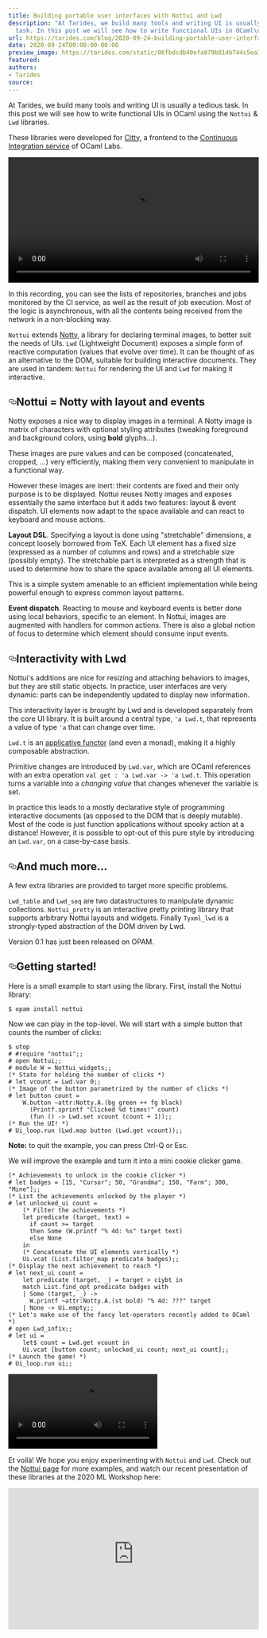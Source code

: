 ```yaml
---
title: Building portable user interfaces with Nottui and Lwd
description: "At Tarides, we build many tools and writing UI is usually a tedious
  task. In this post we will see how to write functional UIs in OCaml\u2026"
url: https://tarides.com/blog/2020-09-24-building-portable-user-interfaces-with-nottui-and-lwd
date: 2020-09-24T00:00:00-00:00
preview_image: https://tarides.com/static/06fbdcdb40efa879b814b744c5ea3fbf/fcfee/nottui-rain.png
featured:
authors:
- Tarides
source:
---
```


<p>At Tarides, we build many tools and writing UI is usually a tedious task. In this post we will see how to write functional UIs in OCaml using the <code>Nottui</code> &amp; <code>Lwd</code> libraries.</p>
<p>These libraries were developed for <a href="https://github.com/ocurrent/citty">Citty</a>, a frontend to the <a href="https://github.com/ocurrent/ocaml-ci">Continuous Integration service</a> of OCaml Labs.</p>
<div>
  <video controls="controls" width="100%">
    <source src="./nottui-citty.mp4" type="video/mp4"></source>
    <source src="./nottui-citty.webm" type="video/webm;codecs=vp9"></source>
  </video>
</div>
<p>In this recording, you can see the lists of repositories, branches and jobs monitored by the CI service, as well as the result of job execution. Most of the logic is asynchronous, with all the contents being received from the network in a non-blocking way.</p>
<p><code>Nottui</code> extends <a href="https://github.com/pqwy/notty">Notty</a>, a library for declaring terminal images, to better suit the needs of UIs. <code>Lwd</code> (Lightweight Document) exposes a simple form of reactive computation (values that evolve over time). It can be thought of as an alternative to the DOM, suitable for building interactive documents.
They are used in tandem: <code>Nottui</code> for rendering the UI and <code>Lwd</code> for making it interactive.</p>
<h2 style="position:relative;"><a href="https://tarides.com/feed.xml#nottui--notty-with-layout-and-events" aria-label="nottui  notty with layout and events permalink" class="anchor before"><svg aria-hidden="true" focusable="false" height="16" version="1.1" viewbox="0 0 16 16" width="16"><path fill-rule="evenodd" d="M4 9h1v1H4c-1.5 0-3-1.69-3-3.5S2.55 3 4 3h4c1.45 0 3 1.69 3 3.5 0 1.41-.91 2.72-2 3.25V8.59c.58-.45 1-1.27 1-2.09C10 5.22 8.98 4 8 4H4c-.98 0-2 1.22-2 2.5S3 9 4 9zm9-3h-1v1h1c1 0 2 1.22 2 2.5S13.98 12 13 12H9c-.98 0-2-1.22-2-2.5 0-.83.42-1.64 1-2.09V6.25c-1.09.53-2 1.84-2 3.25C6 11.31 7.55 13 9 13h4c1.45 0 3-1.69 3-3.5S14.5 6 13 6z"></path></svg></a>Nottui = Notty with layout and events</h2>
<p>Notty exposes a nice way to display images in a terminal. A Notty image is matrix of characters with optional styling attributes (tweaking foreground and background colors, using <strong>bold</strong> glyphs...).</p>
<p>These images are pure values and can be composed (concatenated, cropped, ...) very efficiently, making them very convenient to manipulate in a functional way.</p>
<p>However these images are inert: their contents are fixed and their only purpose is to be displayed. Nottui reuses Notty images and exposes essentially the same interface but it adds two features: layout &amp; event dispatch. UI elements now adapt to the space available and can react to keyboard and mouse actions.</p>
<p><strong>Layout DSL</strong>. Specifying a layout is done using &quot;stretchable&quot; dimensions, a concept loosely borrowed from TeX. Each UI element has a fixed size (expressed as a number of columns and rows) and a stretchable size (possibly empty). The stretchable part is interpreted as a strength that is used to determine how to share the space available among all UI elements.</p>
<p>This is a simple system amenable to an efficient implementation while being powerful enough to express common layout patterns.</p>
<p><strong>Event dispatch</strong>. Reacting to mouse and keyboard events is better done using local behaviors, specific to an element. In Nottui, images are augmented with handlers for common actions. There is also a global notion of focus to determine which element should consume input events.</p>
<h2 style="position:relative;"><a href="https://tarides.com/feed.xml#interactivity-with-lwd" aria-label="interactivity with lwd permalink" class="anchor before"><svg aria-hidden="true" focusable="false" height="16" version="1.1" viewbox="0 0 16 16" width="16"><path fill-rule="evenodd" d="M4 9h1v1H4c-1.5 0-3-1.69-3-3.5S2.55 3 4 3h4c1.45 0 3 1.69 3 3.5 0 1.41-.91 2.72-2 3.25V8.59c.58-.45 1-1.27 1-2.09C10 5.22 8.98 4 8 4H4c-.98 0-2 1.22-2 2.5S3 9 4 9zm9-3h-1v1h1c1 0 2 1.22 2 2.5S13.98 12 13 12H9c-.98 0-2-1.22-2-2.5 0-.83.42-1.64 1-2.09V6.25c-1.09.53-2 1.84-2 3.25C6 11.31 7.55 13 9 13h4c1.45 0 3-1.69 3-3.5S14.5 6 13 6z"></path></svg></a>Interactivity with Lwd</h2>
<p>Nottui's additions are nice for resizing and attaching behaviors to images, but they are still static objects. In practice, user interfaces are very dynamic: parts can be independently updated to display new information.</p>
<p>This interactivity layer is brought by Lwd and is developed separately from the core UI library. It is built around a central type, <code>'a Lwd.t</code>, that represents a value of type <code>'a</code> that can change over time.</p>
<p><code>Lwd.t</code> is an <a href="https://en.wikipedia.org/wiki/Applicative_functor">applicative functor</a> (and even a monad), making it a highly composable abstraction.</p>
<p>Primitive changes are introduced by <code>Lwd.var</code>, which are OCaml references with an extra operation <code>val get : 'a Lwd.var -&gt; 'a Lwd.t</code>. This operation turns a variable into a <em>changing value</em> that changes whenever the variable is set.</p>
<p>In practice this leads to a mostly declarative style of programming interactive documents (as opposed to the DOM that is deeply mutable). Most of the code is just function applications without spooky action at a distance! However, it is possible to opt-out of this pure style by introducing an <code>Lwd.var</code>, on a case-by-case basis.</p>
<h2 style="position:relative;"><a href="https://tarides.com/feed.xml#and-much-more" aria-label="and much more permalink" class="anchor before"><svg aria-hidden="true" focusable="false" height="16" version="1.1" viewbox="0 0 16 16" width="16"><path fill-rule="evenodd" d="M4 9h1v1H4c-1.5 0-3-1.69-3-3.5S2.55 3 4 3h4c1.45 0 3 1.69 3 3.5 0 1.41-.91 2.72-2 3.25V8.59c.58-.45 1-1.27 1-2.09C10 5.22 8.98 4 8 4H4c-.98 0-2 1.22-2 2.5S3 9 4 9zm9-3h-1v1h1c1 0 2 1.22 2 2.5S13.98 12 13 12H9c-.98 0-2-1.22-2-2.5 0-.83.42-1.64 1-2.09V6.25c-1.09.53-2 1.84-2 3.25C6 11.31 7.55 13 9 13h4c1.45 0 3-1.69 3-3.5S14.5 6 13 6z"></path></svg></a>And much more...</h2>
<p>A few extra libraries are provided to target more specific problems.</p>
<p><code>Lwd_table</code> and <code>Lwd_seq</code> are two datastructures to manipulate dynamic collections. <code>Nottui_pretty</code> is an interactive pretty printing library that supports arbitrary Nottui layouts and widgets. Finally <code>Tyxml_lwd</code> is a strongly-typed abstraction of the DOM driven by Lwd.</p>
<p>Version 0.1 has just been released on OPAM.</p>
<h2 style="position:relative;"><a href="https://tarides.com/feed.xml#getting-started" aria-label="getting started permalink" class="anchor before"><svg aria-hidden="true" focusable="false" height="16" version="1.1" viewbox="0 0 16 16" width="16"><path fill-rule="evenodd" d="M4 9h1v1H4c-1.5 0-3-1.69-3-3.5S2.55 3 4 3h4c1.45 0 3 1.69 3 3.5 0 1.41-.91 2.72-2 3.25V8.59c.58-.45 1-1.27 1-2.09C10 5.22 8.98 4 8 4H4c-.98 0-2 1.22-2 2.5S3 9 4 9zm9-3h-1v1h1c1 0 2 1.22 2 2.5S13.98 12 13 12H9c-.98 0-2-1.22-2-2.5 0-.83.42-1.64 1-2.09V6.25c-1.09.53-2 1.84-2 3.25C6 11.31 7.55 13 9 13h4c1.45 0 3-1.69 3-3.5S14.5 6 13 6z"></path></svg></a>Getting started!</h2>
<p>Here is a small example to start using the library. First, install the Nottui library:</p>
<div class="gatsby-highlight" data-language="sh"><pre class="language-sh"><code class="language-sh">$ opam <span class="token function">install</span> nottui</code></pre></div>
<p>Now we can play in the top-level. We will start with a simple button that counts the number of clicks:</p>
<div class="gatsby-highlight" data-language="ocaml"><pre class="language-ocaml"><code class="language-ocaml"><span class="token operator">$</span> utop
<span class="token punctuation">#</span> <span class="token directive property">#require</span> <span class="token string">&quot;nottui&quot;</span><span class="token punctuation">;;</span>
<span class="token punctuation">#</span> <span class="token keyword">open</span> Nottui<span class="token punctuation">;;</span>
<span class="token punctuation">#</span> <span class="token keyword">module</span> W <span class="token operator">=</span> Nottui_widgets<span class="token punctuation">;;</span>
<span class="token comment">(* State for holding the number of clicks *)</span>
<span class="token punctuation">#</span> <span class="token keyword">let</span> vcount <span class="token operator">=</span> Lwd<span class="token punctuation">.</span>var <span class="token number">0</span><span class="token punctuation">;;</span>
<span class="token comment">(* Image of the button parametrized by the number of clicks *)</span>
<span class="token punctuation">#</span> <span class="token keyword">let</span> button count <span class="token operator">=</span>
    W<span class="token punctuation">.</span>button <span class="token label property">~attr</span><span class="token punctuation">:</span>Notty<span class="token punctuation">.</span>A<span class="token punctuation">.</span><span class="token punctuation">(</span>bg green <span class="token operator">++</span> fg black<span class="token punctuation">)</span>
      <span class="token punctuation">(</span>Printf<span class="token punctuation">.</span>sprintf <span class="token string">&quot;Clicked %d times!&quot;</span> count<span class="token punctuation">)</span>
      <span class="token punctuation">(</span><span class="token keyword">fun</span> <span class="token punctuation">(</span><span class="token punctuation">)</span> <span class="token operator">-&gt;</span> Lwd<span class="token punctuation">.</span>set vcount <span class="token punctuation">(</span>count <span class="token operator">+</span> <span class="token number">1</span><span class="token punctuation">)</span><span class="token punctuation">)</span><span class="token punctuation">;;</span>
<span class="token comment">(* Run the UI! *)</span>
<span class="token punctuation">#</span> Ui_loop<span class="token punctuation">.</span>run <span class="token punctuation">(</span>Lwd<span class="token punctuation">.</span>map button <span class="token punctuation">(</span>Lwd<span class="token punctuation">.</span>get vcount<span class="token punctuation">)</span><span class="token punctuation">)</span><span class="token punctuation">;;</span></code></pre></div>
<p><strong>Note:</strong> to quit the example, you can press Ctrl-Q or Esc.</p>
<p>We will improve the example and turn it into a mini cookie clicker game.</p>
<div class="gatsby-highlight" data-language="ocaml"><pre class="language-ocaml"><code class="language-ocaml"><span class="token comment">(* Achievements to unlock in the cookie clicker *)</span>
<span class="token punctuation">#</span> <span class="token keyword">let</span> badges <span class="token operator">=</span> <span class="token punctuation">[</span><span class="token number">15</span><span class="token punctuation">,</span> <span class="token string">&quot;Cursor&quot;</span><span class="token punctuation">;</span> <span class="token number">50</span><span class="token punctuation">,</span> <span class="token string">&quot;Grandma&quot;</span><span class="token punctuation">;</span> <span class="token number">150</span><span class="token punctuation">,</span> <span class="token string">&quot;Farm&quot;</span><span class="token punctuation">;</span> <span class="token number">300</span><span class="token punctuation">,</span> <span class="token string">&quot;Mine&quot;</span><span class="token punctuation">]</span><span class="token punctuation">;;</span>
<span class="token comment">(* List the achievements unlocked by the player *)</span>
<span class="token punctuation">#</span> <span class="token keyword">let</span> unlocked_ui count <span class="token operator">=</span>
    <span class="token comment">(* Filter the achievements *)</span>
    <span class="token keyword">let</span> predicate <span class="token punctuation">(</span>target<span class="token punctuation">,</span> text<span class="token punctuation">)</span> <span class="token operator">=</span>
      <span class="token keyword">if</span> count <span class="token operator">&gt;=</span> target
      <span class="token keyword">then</span> Some <span class="token punctuation">(</span>W<span class="token punctuation">.</span>printf <span class="token string">&quot;% 4d: %s&quot;</span> target text<span class="token punctuation">)</span>
      <span class="token keyword">else</span> None
    <span class="token keyword">in</span>
    <span class="token comment">(* Concatenate the UI elements vertically *)</span>
    Ui<span class="token punctuation">.</span>vcat <span class="token punctuation">(</span>List<span class="token punctuation">.</span>filter_map predicate badges<span class="token punctuation">)</span><span class="token punctuation">;;</span>
<span class="token comment">(* Display the next achievement to reach *)</span>
<span class="token punctuation">#</span> <span class="token keyword">let</span> next_ui count <span class="token operator">=</span>
    <span class="token keyword">let</span> predicate <span class="token punctuation">(</span>target<span class="token punctuation">,</span> <span class="token punctuation">_</span><span class="token punctuation">)</span> <span class="token operator">=</span> target <span class="token operator">&gt;</span> ciybt <span class="token keyword">in</span>
    <span class="token keyword">match</span> List<span class="token punctuation">.</span>find_opt predicate badges <span class="token keyword">with</span>
    <span class="token operator">|</span> Some <span class="token punctuation">(</span>target<span class="token punctuation">,</span> <span class="token punctuation">_</span><span class="token punctuation">)</span> <span class="token operator">-&gt;</span>
      W<span class="token punctuation">.</span>printf <span class="token label property">~attr</span><span class="token punctuation">:</span>Notty<span class="token punctuation">.</span>A<span class="token punctuation">.</span><span class="token punctuation">(</span>st bold<span class="token punctuation">)</span> <span class="token string">&quot;% 4d: ???&quot;</span> target
    <span class="token operator">|</span> None <span class="token operator">-&gt;</span> Ui<span class="token punctuation">.</span>empty<span class="token punctuation">;;</span>
<span class="token comment">(* Let's make use of the fancy let-operators recently added to OCaml *)</span>
<span class="token punctuation">#</span> <span class="token keyword">open</span> Lwd_infix<span class="token punctuation">;;</span>
<span class="token punctuation">#</span> <span class="token keyword">let</span> ui <span class="token operator">=</span>
    <span class="token keyword">let</span><span class="token operator">$</span> count <span class="token operator">=</span> Lwd<span class="token punctuation">.</span>get vcount <span class="token keyword">in</span>
    Ui<span class="token punctuation">.</span>vcat <span class="token punctuation">[</span>button count<span class="token punctuation">;</span> unlocked_ui count<span class="token punctuation">;</span> next_ui count<span class="token punctuation">]</span><span class="token punctuation">;;</span>
<span class="token comment">(* Launch the game! *)</span>
<span class="token punctuation">#</span> Ui_loop<span class="token punctuation">.</span>run ui<span class="token punctuation">;;</span></code></pre></div>
<div>
  <video controls="controls">
    <source src="./nottui-cookie-clicker.mp4" type="video/mp4"></source>
    <source src="./nottui-cookie-clicker.webm" type="video/webm;codecs=vp9"></source>
  </video>
</div>
<p>Et voil&agrave;! We hope you enjoy experimenting with <code>Nottui</code> and <code>Lwd</code>. Check out the <a href="https://github.com/let-def/lwd/tree/master/lib/nottui">Nottui page</a> for more examples, and watch our recent presentation of these libraries at the 2020 ML Workshop here:</p>
<div style="position: relative; width: 100%; height: 0; padding-bottom: 56.25%">
  <iframe style="position: absolute; width: 100%; height: 100%; left: 0; right: 0" src="https://www.youtube-nocookie.com/embed/w7jc35kgBZE" frameborder="0" allow="accelerometer; autoplay; encrypted-media; gyroscope; picture-in-picture" allowfullscreen="allowfullscreen">
  </iframe>
</div>
